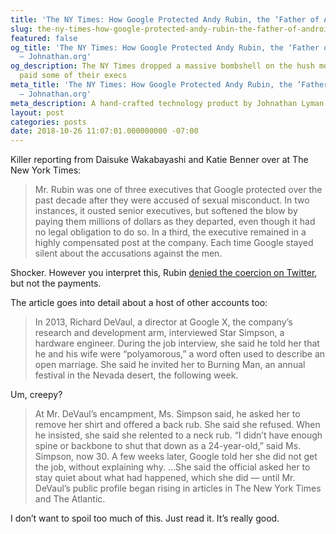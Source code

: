 ```yaml
---
title: 'The NY Times: How Google Protected Andy Rubin, the ‘Father of Android’'
slug: the-ny-times-how-google-protected-andy-rubin-the-father-of-android
featured: false
og_title: 'The NY Times: How Google Protected Andy Rubin, the ‘Father of Android’
  – Johnathan.org'
og_description: The NY Times dropped a massive bombshell on the hush money Google
  paid some of their execs
meta_title: 'The NY Times: How Google Protected Andy Rubin, the ‘Father of Android’
  – Johnathan.org'
meta_description: A hand-crafted technology product by Johnathan Lyman
layout: post
categories: posts
date: 2018-10-26 11:07:01.000000000 -07:00
---
```


Killer reporting from Daisuke Wakabayashi and Katie Benner over at The New York Times:

> Mr. Rubin was one of three executives that Google protected over the past decade after they were accused of sexual misconduct. In two instances, it ousted senior executives, but softened the blow by paying them millions of dollars as they departed, even though it had no legal obligation to do so. In a third, the executive remained in a highly compensated post at the company. Each time Google stayed silent about the accusations against the men.

Shocker. However you interpret this, Rubin [denied the coercion on Twitter](https://twitter.com/Arubin/status/1055632398509985792), but not the payments.

The article goes into detail about a host of other accounts too:

> In 2013, Richard DeVaul, a director at Google X, the company’s research and development arm, interviewed Star Simpson, a hardware engineer. During the job interview, she said he told her that he and his wife were “polyamorous,” a word often used to describe an open marriage. She said he invited her to Burning Man, an annual festival in the Nevada desert, the following week.

Um, creepy?

>  At Mr. DeVaul’s encampment, Ms. Simpson said, he asked her to remove her shirt and offered a back rub. She said she refused. When he insisted, she said she relented to a neck rub.
> “I didn’t have enough spine or backbone to shut that down as a 24-year-old,” said Ms. Simpson, now 30.
>  A few weeks later, Google told her she did not get the job, without explaining why.
> …She said the official asked her to stay quiet about what had happened, which she did — until Mr. DeVaul’s public profile began rising in articles in The New York Times and The Atlantic.

I don’t want to spoil too much of this. Just read it. It’s really good.

